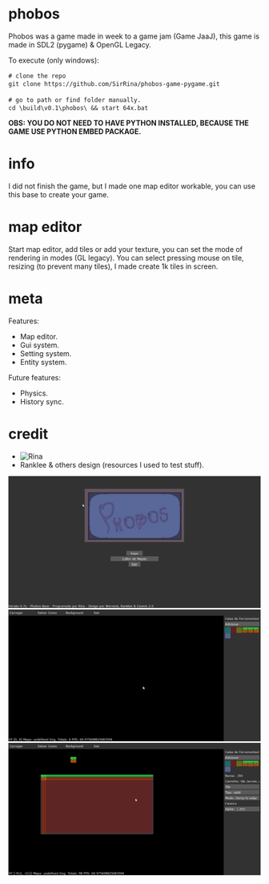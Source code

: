 # phobos
Phobos was a game made in week to a game jam (Game JaaJ), this game is made in SDL2 (pygame) & OpenGL Legacy.

To execute (only windows):
```
# clone the repo
git clone https://github.com/SirRina/phobos-game-pygame.git

# go to path or find folder manually.
cd \build\v0.1\phobos\ && start 64x.bat
```

**OBS: YOU DO NOT NEED TO HAVE PYTHON INSTALLED, BECAUSE THE GAME USE PYTHON EMBED PACKAGE.**

# info
I did not finish the game, but I made one map editor workable, you can use this base to create your game.

# map editor
Start map editor, add tiles or add your texture, you can set the mode of rendering in modes (GL legacy).
You can select pressing mouse on tile, resizing (to prevent many tiles), I made create 1k tiles in screen.

# meta
Features:
- Map editor.
- Gui system.
- Setting system.
- Entity system.

Future features:
- Physics.
- History sync.

# credit
- ![Rina](https://github.com/SirRina)
- Ranklee & others design (resources I used to test stuff).

![Alt text](/resources/splash/splash_main_menu.png?raw=true)
![Alt text](/resources/splash/splash_map_editor_empty.png?raw=true)
![Alt text](/resources/splash/splash_map_editor_modes.png?raw=true)
